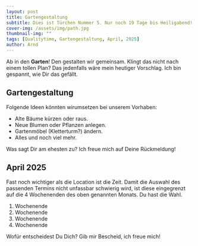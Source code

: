 ```yaml
---
layout: post
title: Gartengestaltung
subtitle: Dies ist Türchen Nummer 5. Nur noch 19 Tage bis Heiligabend!
cover-img: /assets/img/path.jpg
thumbnail-img: ""
tags: [Qualitytime, Gartengestaltung, April, 2025]
author: Arnd
---
```


Ab in den **Garten**! Den gestalten wir gemeinsam. Klingt das nicht nach einem tollen Plan? Das jedenfalls wäre mein heutiger Vorschlag. Ich bin gespannt, wie Dir das gefällt.   

## Gartengestaltung

Folgende Ideen könnten wirumsetzen bei unserem Vorhaben: 
* Alte Bäume kürzen oder raus.
* Neue Blumen oder Pflanzen anlegen.
* Gartenmöbel (Kletterturm?) ändern.
* Alles und noch viel mehr.

Was sagt Dir am ehesten zu? Ich freue mich auf Deine Rückmeldung!

## April 2025

Fast noch wichtiger als die Location ist die Zeit. Damit die Auswahl des passenden Termins nicht unfassbar schwierig wird, ist diese eingegrenzt auf die 4 Wochenenden des oben genannten Monats. Du hast die Wahl. 

1. Wochenende 
2. Wochenende
3. Wochenende
4. Wochenende

Wofür entscheidest Du Dich? Gib mir Bescheid, ich freue mich!